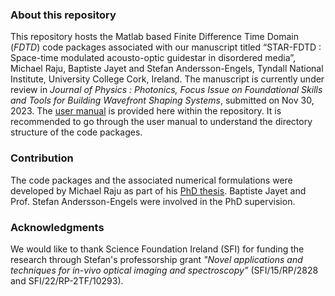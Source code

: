 ### About this repository 

This repository hosts the Matlab based Finite Difference Time Domain (*FDTD*) code packages associated with our manuscript titled “STAR-FDTD : Space-time modulated acousto-optic guidestar in disordered media”, 
Michael Raju, Baptiste Jayet and Stefan Andersson-Engels, Tyndall National Institute, University College Cork, Ireland. The manuscript is currently under review in *Journal of Physics : Photonics, 
Focus Issue on Foundational Skills and Tools for Building Wavefront Shaping Systems*, submitted on Nov 30, 2023. The [user manual](/User_manual.pdf)
is provided here within the repository. It is recommended to go through the user manual to understand the directory structure of the code packages.

### Contribution
The code packages and the associated numerical formulations were developed by Michael Raju as part of his [PhD thesis](https://hdl.handle.net/10468/14107).
Baptiste Jayet and Prof. Stefan Andersson-Engels were involved in the PhD supervision. 

### Acknowledgments
We would like to thank Science Foundation Ireland (SFI) for funding the research through Stefan's professorship grant *"Novel applications and techniques for in-vivo
optical imaging and spectroscopy”* (SFI/15/RP/2828 and SFI/22/RP-2TF/10293).
